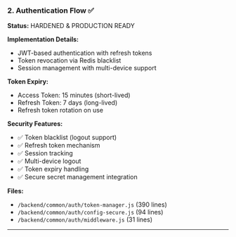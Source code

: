 ### 2. Authentication Flow ✅

**Status:** HARDENED & PRODUCTION READY

**Implementation Details:**

- JWT-based authentication with refresh tokens
- Token revocation via Redis blacklist
- Session management with multi-device support

**Token Expiry:**

- Access Token: 15 minutes (short-lived)
- Refresh Token: 7 days (long-lived)
- Refresh token rotation on use

**Security Features:**

- ✅ Token blacklist (logout support)
- ✅ Refresh token mechanism
- ✅ Session tracking
- ✅ Multi-device logout
- ✅ Token expiry handling
- ✅ Secure secret management integration

**Files:**

- `/backend/common/auth/token-manager.js` (390 lines)
- `/backend/common/auth/config-secure.js` (94 lines)
- `/backend/common/auth/middleware.js` (31 lines)

---
